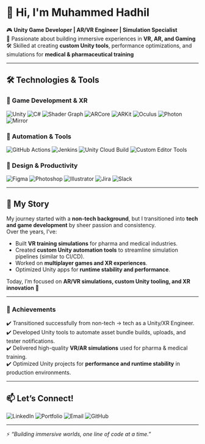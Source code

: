 # 👋 Hi, I'm Muhammed Hadhil  

🎮 **Unity Game Developer | AR/VR Engineer | Simulation Specialist**  
🚀 Passionate about building immersive experiences in **VR, AR, and Gaming**  
🛠️ Skilled at creating **custom Unity tools**, performance optimizations, and simulations for **medical & pharmaceutical training**  

---

## 🛠️ Technologies & Tools  

### 🔹 Game Development & XR  
![Unity](https://img.shields.io/badge/Unity-100000?style=for-the-badge&logo=unity&logoColor=white) 
![C#](https://img.shields.io/badge/C%23-239120?style=for-the-badge&logo=c-sharp&logoColor=white) 
![Shader Graph](https://img.shields.io/badge/Shader%20Graph-000000?style=for-the-badge&logo=unity&logoColor=white) 
![ARCore](https://img.shields.io/badge/ARCore-4285F4?style=for-the-badge&logo=google&logoColor=white) 
![ARKit](https://img.shields.io/badge/ARKit-000000?style=for-the-badge&logo=apple&logoColor=white) 
![Oculus](https://img.shields.io/badge/Oculus-1C1E20?style=for-the-badge&logo=oculus&logoColor=white) 
![Photon](https://img.shields.io/badge/Photon-1B1B1B?style=for-the-badge&logo=photon&logoColor=blue) 
![Mirror](https://img.shields.io/badge/Mirror-Networking-blue?style=for-the-badge)  

### 🔹 Automation & Tools  
![GitHub Actions](https://img.shields.io/badge/GitHub%20Actions-2088FF?style=for-the-badge&logo=github-actions&logoColor=white) 
![Jenkins](https://img.shields.io/badge/Jenkins-D24939?style=for-the-badge&logo=jenkins&logoColor=white) 
![Unity Cloud Build](https://img.shields.io/badge/Unity%20Cloud%20Build-000000?style=for-the-badge&logo=unity&logoColor=white) 
![Custom Editor Tools](https://img.shields.io/badge/Unity%20Editor%20Scripting-blueviolet?style=for-the-badge)  

### 🔹 Design & Productivity  
![Figma](https://img.shields.io/badge/Figma-F24E1E?style=for-the-badge&logo=figma&logoColor=white) 
![Photoshop](https://img.shields.io/badge/Photoshop-31A8FF?style=for-the-badge&logo=adobephotoshop&logoColor=white) 
![Illustrator](https://img.shields.io/badge/Illustrator-FF9A00?style=for-the-badge&logo=adobeillustrator&logoColor=white) 
![Jira](https://img.shields.io/badge/Jira-0052CC?style=for-the-badge&logo=jira&logoColor=white) 
![Slack](https://img.shields.io/badge/Slack-4A154B?style=for-the-badge&logo=slack&logoColor=white)  

---

## 📌 My Story  

My journey started with a **non-tech background**, but I transitioned into **tech and game development** by sheer passion and consistency.  
Over the years, I’ve:  
- Built **VR training simulations** for pharma and medical industries.  
- Created **custom Unity automation tools** to streamline simulation pipelines (similar to CI/CD).  
- Worked on **multiplayer games and XR experiences**.  
- Optimized Unity apps for **runtime stability and performance**.  

Today, I’m focused on **AR/VR simulations, custom Unity tooling, and XR innovation** 🚀  

---

### 🌟 Achievements  
✔️ Transitioned successfully from non-tech → tech as a Unity/XR Engineer.  
✔️ Developed Unity tools to automate asset bundle builds, uploads, and tester notifications.  
✔️ Delivered high-quality **VR/AR simulations** used for pharma & medical training.  
✔️ Optimized Unity projects for **performance and runtime stability** in production environments.  

---

## 📫 Let’s Connect!  
![LinkedIn](https://img.shields.io/badge/LinkedIn-0A66C2?style=for-the-badge&logo=linkedin&logoColor=whitehttps://linkedin.com/in/hadhilmuhammedh) 
![Portfolio](https://img.shields.io/badge/Portfolio-000000?style=for-the-badge&logo=google-chrome&logoColor=whitehttps://[[yourportfolio.com](https://hadhilnjr.itch.io/)](https://hadhilnjr.itch.io/)) 
![Email](https://img.shields.io/badge/Email-D14836?style=for-the-badge&logo=gmail&logoColor=whitemailto:muhammedhhadhilcme@gmail.com) 
![GitHub](https://img.shields.io/badge/GitHub-100000?style=for-the-badge&logo=github&logoColor=whitehttps://github.com/yourgithub) 

---

⚡ *“Building immersive worlds, one line of code at a time.”*  
